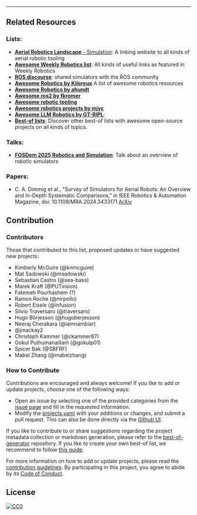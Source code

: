 
---

## Related Resources

### Lists:
- [**Aerial Robotics Landscape** - Simulation](https://ros-aerial.github.io/aerial_robotic_landscape/simulation/): A linking website to all kinds of aerial robotic tooling
- [**Awesome Weekly Robotics list**](https://www.weeklyrobotics.com/awesome-wr): All kinds of useful links as featured in Weekly Robotics
- [**ROS discourse**](https://discourse.ros.org/search?q=simulation): shared simulators with the ROS community
- [**Awesome Robotics by Kiloreux**](https://github.com/kiloreux/awesome-robotics) A list of awesome robotics resources
- [**Awesome Robotics by ahundt**](https://github.com/ahundt/awesome-robotics)
- [**Awesome ros2 by fkromer**](https://github.com/fkromer/awesome-ros2?tab=readme-ov-file#readme)
- [**Awesome robotic tooling**](https://github.com/Ly0n/awesome-robotic-tooling?tab=readme-ov-file)
- [**Awesome robotics projects by mjyc**](https://github.com/mjyc/awesome-robotics-projects?tab=readme-ov-file)
- [**Awesome LLM Robotics by GT-RIPL**](https://github.com/GT-RIPL/Awesome-LLM-Robotics?tab=readme-ov-file#simulation-frameworks):
- [**Best-of lists**](https://best-of.org): Discover other best-of lists with awesome open-source projects on all kinds of topics.

### Talks:
* [**FOSDem 2025 Robotics and Simulation**](https://fosdem.org/2025/schedule/event/fosdem-2025-6252-accelerating-robotics-development-through-simulation/): Talk about an overview of robotic simulators

### Papers:

- C. A. Dimmig et al., "Survey of Simulators for Aerial Robots: An Overview and In-Depth Systematic Comparisons," in IEEE Robotics & Automation Magazine, doi: 10.1109/MRA.2024.3433171 [ArXiv](https://arxiv.org/abs/2311.02296)

## Contribution

### Contributors
Those that contributed to this list, proposed updates or have suggested new projects:

* Kimberly McGuire (@knmcguire)
* Mat Sadowski (@msadowski)
* Sebastian Castro (@sea-bass)
* Marek Kraft (@PUTvision)
* Fatemeh Pourhashem (?)
* Ramon Roche (@mrpollo)
* Robert Eisele (@infusion)
* Silvio Traversaro (@traversaro)
* Hugo Börjesson (@hugoberjesson)
* Neeraj Cherakara (@iamnambiar)
* @jmackay2
* Christoph Kammer (@ckammer87)
* Gokul Puthumanaillam (@gokulp01)
* Spicer Bak (@SBFRF)
* Mabel Zhang (@mabelzhang)


### How to Contribute

Contributions are encouraged and always welcome! If you like to add or update projects, choose one of the following ways:

- Open an issue by selecting one of the provided categories from the [issue page](https://github.com/knmcguire/best-of-robot-simulators/issues/new/choose) and fill in the requested information.
- Modify the [projects.yaml](https://github.com/knmcguire/best-of-robot-simulators/blob/main/projects.yaml) with your additions or changes, and submit a pull request. This can also be done directly via the [Github UI](https://github.com/knmcguire/best-of-robot-simulators/edit/main/projects.yaml).

If you like to contribute to or share suggestions regarding the project metadata collection or markdown generation, please refer to the [best-of-generator](https://github.com/best-of-lists/best-of-generator) repository. If you like to create your own best-of list, we recommend to follow [this guide](https://github.com/best-of-lists/best-of/blob/main/create-best-of-list.md).

For more information on how to add or update projects, please read the [contribution guidelines](https://github.com/knmcguire/best-of-robot-simulators/blob/main/CONTRIBUTING.md). By participating in this project, you agree to abide by its [Code of Conduct](https://github.com/knmcguire/best-of-robot-simulators/blob/main/.github/CODE_OF_CONDUCT.md).

## License

[![CC0](https://mirrors.creativecommons.org/presskit/buttons/88x31/svg/by-sa.svg)](https://creativecommons.org/licenses/by-sa/4.0/)
